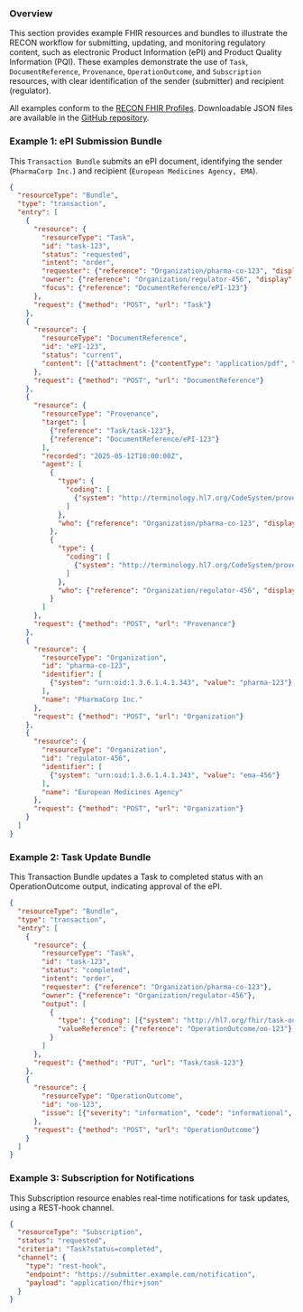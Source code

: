 ### Overview

This section provides example FHIR resources and bundles to illustrate the RECON workflow for submitting, updating, and monitoring regulatory content, such as electronic Product Information (ePI) and Product Quality Information (PQI). These examples demonstrate the use of `Task`, `DocumentReference`, `Provenance`, `OperationOutcome`, and `Subscription` resources, with clear identification of the sender (submitter) and recipient (regulator).

All examples conform to the [RECON FHIR Profiles](https://build.fhir.org/ig/cander2/recon-ig/profiles.html). Downloadable JSON files are available in the [GitHub repository](https://github.com/cander2/recon-ig/tree/main/input/examples).

### Example 1: ePI Submission Bundle

This `Transaction Bundle` submits an ePI document, identifying the sender (`PharmaCorp Inc.`) and recipient (`European Medicines Agency, EMA`).

```json
{
  "resourceType": "Bundle",
  "type": "transaction",
  "entry": [
    {
      "resource": {
        "resourceType": "Task",
        "id": "task-123",
        "status": "requested",
        "intent": "order",
        "requester": {"reference": "Organization/pharma-co-123", "display": "PharmaCorp Inc."},
        "owner": {"reference": "Organization/regulator-456", "display": "EMA"},
        "focus": {"reference": "DocumentReference/ePI-123"}
      },
      "request": {"method": "POST", "url": "Task"}
    },
    {
      "resource": {
        "resourceType": "DocumentReference",
        "id": "ePI-123",
        "status": "current",
        "content": [{"attachment": {"contentType": "application/pdf", "url": "http://example.com/ePI.pdf"}}]
      },
      "request": {"method": "POST", "url": "DocumentReference"}
    },
    {
      "resource": {
        "resourceType": "Provenance",
        "target": [
          {"reference": "Task/task-123"},
          {"reference": "DocumentReference/ePI-123"}
        ],
        "recorded": "2025-05-12T10:00:00Z",
        "agent": [
          {
            "type": {
              "coding": [
                {"system": "http://terminology.hl7.org/CodeSystem/provenance-participant-type", "code": "author"}
              ]
            },
            "who": {"reference": "Organization/pharma-co-123", "display": "PharmaCorp Inc."}
          },
          {
            "type": {
              "coding": [
                {"system": "http://terminology.hl7.org/CodeSystem/provenance-participant-type", "code": "performer"}
              ]
            },
            "who": {"reference": "Organization/regulator-456", "display": "EMA"}
          }
        ]
      },
      "request": {"method": "POST", "url": "Provenance"}
    },
    {
      "resource": {
        "resourceType": "Organization",
        "id": "pharma-co-123",
        "identifier": [
          {"system": "urn:oid:1.3.6.1.4.1.343", "value": "pharma-123"}
        ],
        "name": "PharmaCorp Inc."
      },
      "request": {"method": "POST", "url": "Organization"}
    },
    {
      "resource": {
        "resourceType": "Organization",
        "id": "regulator-456",
        "identifier": [
          {"system": "urn:oid:1.3.6.1.4.1.343", "value": "ema-456"}
        ],
        "name": "European Medicines Agency"
      },
      "request": {"method": "POST", "url": "Organization"}
    }
  ]
}
```

### Example 2: Task Update Bundle

This Transaction Bundle updates a Task to completed status with an OperationOutcome output, indicating approval of the ePI.

```json
{
  "resourceType": "Bundle",
  "type": "transaction",
  "entry": [
    {
      "resource": {
        "resourceType": "Task",
        "id": "task-123",
        "status": "completed",
        "intent": "order",
        "requester": {"reference": "Organization/pharma-co-123"},
        "owner": {"reference": "Organization/regulator-456"},
        "output": [
          {
            "type": {"coding": [{"system": "http://hl7.org/fhir/task-output-type", "code": "result"}]},
            "valueReference": {"reference": "OperationOutcome/oo-123"}
          }
        ]
      },
      "request": {"method": "PUT", "url": "Task/task-123"}
    },
    {
      "resource": {
        "resourceType": "OperationOutcome",
        "id": "oo-123",
        "issue": [{"severity": "information", "code": "informational", "details": {"text": "ePI approved"}}]
      },
      "request": {"method": "POST", "url": "OperationOutcome"}
    }
  ]
}
```

### Example 3: Subscription for Notifications

This Subscription resource enables real-time notifications for task updates, using a REST-hook channel.

```json
{
  "resourceType": "Subscription",
  "status": "requested",
  "criteria": "Task?status=completed",
  "channel": {
    "type": "rest-hook",
    "endpoint": "https://submitter.example.com/notification",
    "payload": "application/fhir+json"
  }
}
```




















